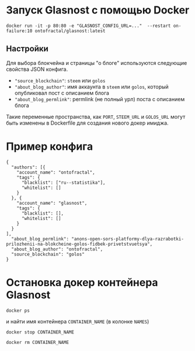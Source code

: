 # Запуск Glasnost с помощью Docker

```
docker run -it -p 80:80 -e "GLASNOST_CONFIG_URL=..."  --restart on-failure:10 ontofractal/glasnost:latest
```

## Настройки

Для выбора блокчейна и страницы "о блоге" используются следующие свойства JSON конфига.

* `"source_blockchain"`: `steem` или `golos`
* `"about_blog_author"`: имя аккаунта в `steem` или `golos`, который опубликовал пост с описанием блога
* `"about_blog_permlink"`: permlink (не полный урл) поста с описанием блога

Такие переменные пространства, как `PORT`, `STEEM_URL` и `GOLOS_URL` могут быть изменены в Dockerfile для создания нового докер имиджа.

# Пример конфига

```
{
  "authors": [{
    "account_name": "ontofractal",
    "tags": {
      "blacklist": ["ru--statistika"],
      "whitelist": []
    }
  }, {
    "account_name": "glasnost",
    "tags": {
      "blacklist": [],
      "whitelist": []
    }
  }
],
  "about_blog_permlink": "anons-open-sors-platformy-dlya-razrabotki-prilozhenii-na-blokcheine-golos-fidbek-privetstvuetsya",
  "about_blog_author": "ontofractal",
  "source_blockchain": "golos"
}
```

# Остановка докер контейнера Glasnost

```
docker ps
```

и найти имя контейнера `CONTAINER_NAME` (в колонке `NAMES`)

```
docker stop CONTAINER_NAME
```
```
docker rm CONTAINER_NAME
```
